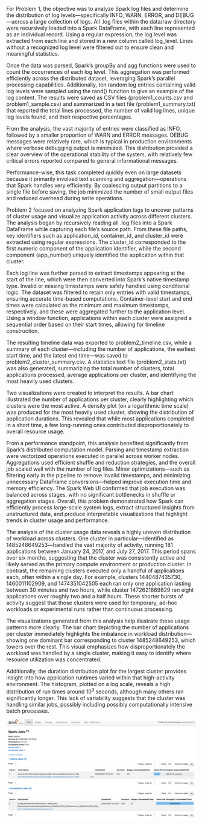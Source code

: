 For Problem 1, the objective was to analyze Spark log files and determine the distribution of log levels—specifically INFO, WARN, ERROR, and DEBUG—across a large collection of logs. All .log files within the data/raw directory were recursively loaded into a Spark DataFrame, with each line represented as an individual record. Using a regular expression, the log level was extracted from each line and stored in a new column called log_level. Lines without a recognized log level were filtered out to ensure clean and meaningful statistics.

Once the data was parsed, Spark’s groupBy and agg functions were used to count the occurrences of each log level. This aggregation was performed efficiently across the distributed dataset, leveraging Spark’s parallel processing capabilities. Additionally, ten random log entries containing valid log levels were sampled using the rand() function to give an example of the log content. The results were saved as CSV files (problem1_counts.csv and problem1_sample.csv) and summarized in a text file (problem1_summary.txt) that reported the total lines processed, the number of valid log lines, unique log levels found, and their respective percentages.

From the analysis, the vast majority of entries were classified as INFO, followed by a smaller proportion of WARN and ERROR messages. DEBUG messages were relatively rare, which is typical in production environments where verbose debugging output is minimized. This distribution provided a clear overview of the operational stability of the system, with relatively few critical errors reported compared to general informational messages.

Performance-wise, this task completed quickly even on large datasets because it primarily involved text scanning and aggregation—operations that Spark handles very efficiently. By coalescing output partitions to a single file before saving, the job minimized the number of small output files and reduced overhead during write operations.

Problem 2 focused on analyzing Spark application logs to uncover patterns of cluster usage and visualize application activity across different clusters. The analysis began by recursively reading all .log files into a Spark DataFrame while capturing each file’s source path. From these file paths, key identifiers such as application_id, container_id, and cluster_id were extracted using regular expressions. The cluster_id corresponded to the first numeric component of the application identifier, while the second component (app_number) uniquely identified the application within that cluster.

Each log line was further parsed to extract timestamps appearing at the start of the line, which were then converted into Spark’s native timestamp type. Invalid or missing timestamps were safely handled using conditional logic. The dataset was filtered to retain only entries with valid timestamps, ensuring accurate time-based computations. Container-level start and end times were calculated as the minimum and maximum timestamps, respectively, and these were aggregated further to the application level. Using a window function, applications within each cluster were assigned a sequential order based on their start times, allowing for timeline construction.

The resulting timeline data was exported to problem2_timeline.csv, while a summary of each cluster—including the number of applications, the earliest start time, and the latest end time—was saved to problem2_cluster_summary.csv. A statistics text file (problem2_stats.txt) was also generated, summarizing the total number of clusters, total applications processed, average applications per cluster, and identifying the most heavily used clusters.

Two visualizations were created to interpret the results. A bar chart illustrated the number of applications per cluster, clearly highlighting which clusters were the most active. A density plot (on a logarithmic time scale) was produced for the most heavily used cluster, showing the distribution of application durations. This revealed that while most applications completed in a short time, a few long-running ones contributed disproportionately to overall resource usage.

From a performance standpoint, this analysis benefited significantly from Spark’s distributed computation model. Parsing and timestamp extraction were vectorized operations executed in parallel across worker nodes. Aggregations used efficient shuffle and reduction strategies, and the overall job scaled well with the number of log files. Minor optimizations—such as filtering early in the pipeline to remove invalid timestamps, and minimizing unnecessary DataFrame conversions—helped improve execution time and memory efficiency. The Spark Web UI confirmed that job execution was balanced across stages, with no significant bottlenecks in shuffle or aggregation stages.
Overall, this problem demonstrated how Spark can efficiently process large-scale system logs, extract structured insights from unstructured data, and produce interpretable visualizations that highlight trends in cluster usage and performance.

The analysis of the cluster usage data reveals a highly uneven distribution of workload across clusters. One cluster in particular—identified as 1485248649253—handled the vast majority of activity, running 181 applications between January 24, 2017, and July 27, 2017. This period spans over six months, suggesting that the cluster was consistently active and likely served as the primary compute environment or production cluster. In contrast, the remaining clusters executed only a handful of applications each, often within a single day. For example, clusters 1440487435730, 1460011102909, and 1474351042505 each ran only one application lasting between 30 minutes and two hours, while cluster 1472621869829 ran eight applications over roughly two and a half hours. These shorter bursts of activity suggest that those clusters were used for temporary, ad-hoc workloads or experimental runs rather than continuous processing.

The visualizations generated from this analysis help illustrate these usage patterns more clearly. The bar chart depicting the number of applications per cluster immediately highlights the imbalance in workload distribution—showing one dominant bar corresponding to cluster 1485248649253, which towers over the rest. This visual emphasizes how disproportionately the workload was handled by a single cluster, making it easy to identify where resource utilization was concentrated.

Additionally, the duration distribution plot for the largest cluster provides insight into how application runtimes varied within that high-activity environment. The histogram, plotted on a log scale, reveals a high distribution of run times around $10^3$ seconds, although many others ran significantly longer. This lack of variability suggests that the cluster was handling similar jobs, possibly including possibly computationally intensive batch processes. 

![alt text](image.png)